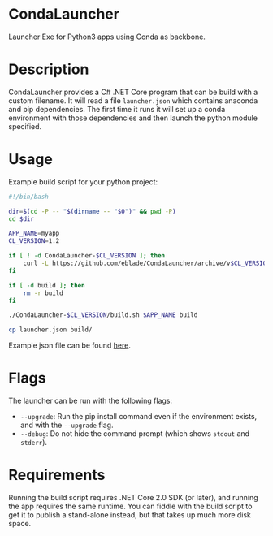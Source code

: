 # CondaLauncher
Launcher Exe for Python3 apps using Conda as backbone.

# Description

CondaLauncher provides a C# .NET Core program that can be build with a custom filename. It will read a file `launcher.json` which contains anaconda and pip dependencies. The first time it runs it will set up a conda environment with those dependencies and then launch the python module specified.

# Usage

Example build script for your python project:

```bash
#!/bin/bash

dir=$(cd -P -- "$(dirname -- "$0")" && pwd -P)
cd $dir

APP_NAME=myapp
CL_VERSION=1.2

if [ ! -d CondaLauncher-$CL_VERSION ]; then
    curl -L https://github.com/eblade/CondaLauncher/archive/v$CL_VERSION.tar.gz | tar -xz
fi

if [ -d build ]; then
    rm -r build
fi

./CondaLauncher-$CL_VERSION/build.sh $APP_NAME build

cp launcher.json build/
```

Example json file can be found [here](launcher.json).

# Flags

The launcher can be run with the following flags:

* `--upgrade`: Run the pip install command even if the environment exists, and with the `--upgrade` flag.
* `--debug`: Do not hide the command prompt (which shows `stdout` and `stderr`).

# Requirements

Running the build script requires .NET Core 2.0 SDK (or later), and running the app requires the same runtime. You can fiddle with the build script to get it to publish a stand-alone instead, but that takes up much more disk space.
